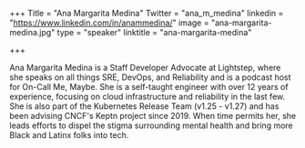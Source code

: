 +++
Title = "Ana Margarita Medina"
Twitter = "ana_m_medina"
linkedin = "https://www.linkedin.com/in/anammedina/"
image = "ana-margarita-medina.jpg"
type = "speaker"
linktitle = "ana-margarita-medina"

+++

Ana Margarita Medina is a Staff Developer Advocate at Lightstep, where she speaks on all things SRE, DevOps, and Reliability and is a podcast host for On-Call Me, Maybe. She is a self-taught engineer with over 12 years of experience, focusing on cloud infrastructure and reliability in the last few. She is also part of the Kubernetes Release Team (v1.25 - v1.27) and has been advising CNCF's Keptn project since 2019. When time permits her, she leads efforts to dispel the stigma surrounding mental health and bring more Black and Latinx folks into tech.

